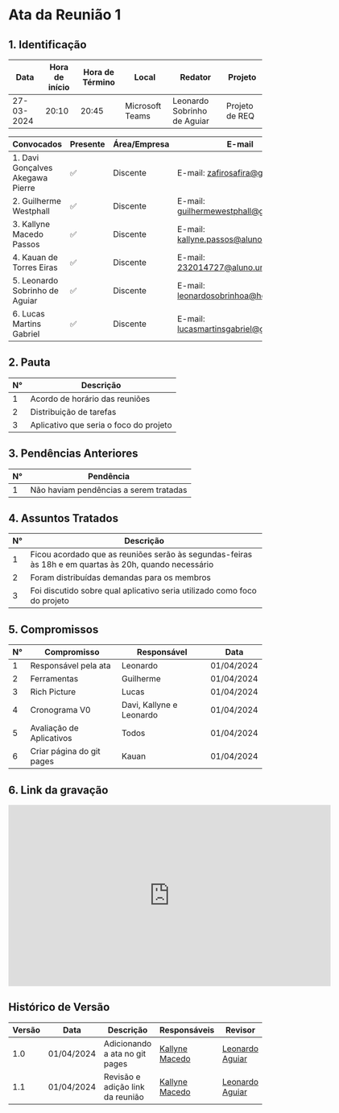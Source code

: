 # **Ata da Reunião 1**

## 1. Identificação

| Data       | Hora de início | Hora de Término | Local            | Redator                      | Projeto         |
|------------|-----------------|-----------------|------------------|------------------------------|-----------------|
| 27-03-2024 | 20:10           | 20:45           | Microsoft Teams  | Leonardo Sobrinho de Aguiar | Projeto de REQ |

| Convocados                              | Presente | Área/Empresa | E-mail                                                    |
|-----------------------------------------|----------|--------------|-----------------------------------------------------------|
| 1. Davi Gonçalves Akegawa Pierre       | ✅       | Discente     | E-mail: [zafirosafira@gmail.com](mailto:zafirosafira@gmail.com) |
| 2. Guilherme Westphall                  | ✅       | Discente     | E-mail: [guilhermewestphall@gmail.com](mailto:guilhermewestphall@gmail.com) |
| 3. Kallyne Macedo Passos                | ✅       | Discente     | E-mail: [kallyne.passos@aluno.unb.br](mailto:kallyne.passos@aluno.unb.br) |
| 4. Kauan de Torres Eiras                | ✅       | Discente     | E-mail: [232014727@aluno.unb.br](mailto:232014727@aluno.unb.br) |
| 5. Leonardo Sobrinho de Aguiar          | ✅       | Discente     | E-mail: [leonardosobrinhoa@hotmail.com](mailto:leonardosobrinhoa@hotmail.com) |
| 6. Lucas Martins Gabriel                | ✅       | Discente     | E-mail: [lucasmartinsgabriel@gmail.com](mailto:lucasmartinsgabriel@gmail.com) |

## 2. Pauta

| N° | Descrição                               |
|----|-----------------------------------------|
| 1  | Acordo de horário das reuniões         |
| 2  | Distribuição de tarefas                 |
| 3  | Aplicativo que seria o foco do projeto |

## 3. Pendências Anteriores

| N° | Pendência                                    |
|----|----------------------------------------------|
| 1  | Não haviam pendências a serem tratadas      |

## 4. Assuntos Tratados

| N° | Descrição                                                                                     |
|----|-----------------------------------------------------------------------------------------------|
| 1  | Ficou acordado que as reuniões serão às segundas-feiras às 18h e em quartas às 20h, quando necessário |
| 2  | Foram distribuídas demandas para os membros                                                    |
| 3  | Foi discutido sobre qual aplicativo seria utilizado como foco do projeto                       |

## 5. Compromissos

| N° | Compromisso                   | Responsável                    | Data       |
|----|-------------------------------|--------------------------------|------------|
| 1  | Responsável pela ata          | Leonardo                       | 01/04/2024|
| 2  | Ferramentas                   | Guilherme                      | 01/04/2024|
| 3  | Rich Picture                  | Lucas                          | 01/04/2024|
| 4  | Cronograma V0                 | Davi, Kallyne e Leonardo       | 01/04/2024|
| 5  | Avaliação de Aplicativos      | Todos                          | 01/04/2024|
| 6  | Criar página do git pages     | Kauan                          | 01/04/2024|

## 6. Link da gravação

<iframe src="https://unbbr.sharepoint.com/sites/Requisitos-G6/_layouts/15/embed.aspx?UniqueId=6fe71a42-61e7-4b70-b4e0-13b1a74b9394&embed=%7B%22ust%22%3Atrue%2C%22hv%22%3A%22CopyEmbedCode%22%7D&referrer=StreamWebApp&referrerScenario=EmbedDialog.Create" width="640" height="360" frameborder="0" scrolling="no" allowfullscreen title="Vídeo da reunião 27/03"></iframe>


## Histórico de Versão

| Versão | Data       | Descrição                               | Responsáveis                                              | Revisor                                               |
|--------|------------|-----------------------------------------|-----------------------------------------------------------|-------------------------------------------------------|
| 1.0    | 01/04/2024 | Adicionando a ata no git pages          | [Kallyne Macedo](https://github.com/kalipassos)          | [Leonardo Aguiar](github.com/leonard0o0)              |
| 1.1    | 01/04/2024 | Revisão e adição link da reunião        | [Kallyne Macedo](https://github.com/kalipassos)          | [Leonardo Aguiar](github.com/leonard0o0)              |
